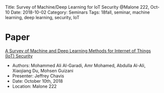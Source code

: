 Title: Survey of Machine/Deep Learning for IoT Security @Malone 222, Oct-10
Date: 2018-10-02
Category: Seminars
Tags: 18fall, seminar, machine learning, deep learning, security, IoT

# Paper
[A Survey of Machine and Deep Learning Methods for Internet of Things (IoT) Security](https://arxiv.org/pdf/1807.11023.pdf)

* Authors: Mohammed Ali Al-Garadi, Amr Mohamed, Abdulla Al-Ali, Xiaojiang Du, Mohsen Guizani
* Presenter: Jeffrey Chavis
* Date: October 10th, 2018
* Location: Malone 222
